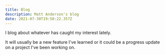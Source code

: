 ```yaml
---
title: Blog
description: Matt Anderson's blog
date: 2021-07-30T19:50:22.357Z
---
```

I blog about whatever has caught my interest lately. 

It will usually be a new feature I've learned or it could be a progress update on a project I've been working on.